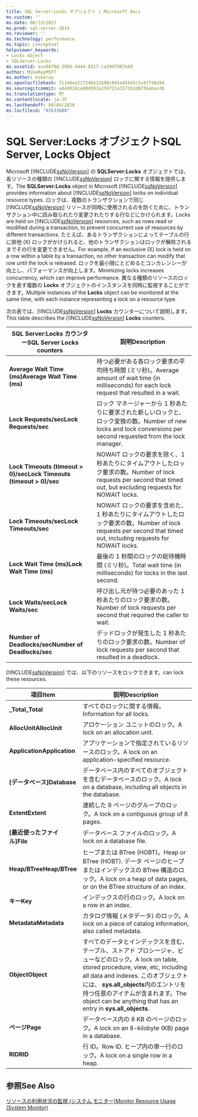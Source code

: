 ```yaml
---
title: SQL Server:Locks オブジェクト | Microsoft Docs
ms.custom: ''
ms.date: 06/13/2017
ms.prod: sql-server-2014
ms.reviewer: ''
ms.technology: performance
ms.topic: conceptual
helpviewer_keywords:
- Locks object
- SQLServer:Locks
ms.assetid: ace04f0d-3993-4444-8317-ca39d7087e49
author: MikeRayMSFT
ms.author: mikeray
ms.openlocfilehash: f13d4ea1172d6b32b90c045a45445c5c87f48a94
ms.sourcegitcommit: ad4d92dce894592a259721a1571b1d8736abacdb
ms.translationtype: MT
ms.contentlocale: ja-JP
ms.lasthandoff: 08/04/2020
ms.locfileid: "87633088"
---
```

# <a name="sql-server-locks-object"></a><span data-ttu-id="4006f-102">SQL Server:Locks オブジェクト</span><span class="sxs-lookup"><span data-stu-id="4006f-102">SQL Server, Locks Object</span></span>
  <span data-ttu-id="4006f-103">Microsoft [!INCLUDE[ssNoVersion](../../includes/ssnoversion-md.md)] の **SQLServer:Locks** オブジェクトでは、各リソースの種類の [!INCLUDE[ssNoVersion](../../includes/ssnoversion-md.md)] ロックに関する情報を提供します。</span><span class="sxs-lookup"><span data-stu-id="4006f-103">The **SQLServer:Locks** object in Microsoft [!INCLUDE[ssNoVersion](../../includes/ssnoversion-md.md)] provides information about [!INCLUDE[ssNoVersion](../../includes/ssnoversion-md.md)] locks on individual resource types.</span></span> <span data-ttu-id="4006f-104">ロックは、複数のトランザクションで同じ [!INCLUDE[ssNoVersion](../../includes/ssnoversion-md.md)] リソースが同時に使用されるのを防ぐために、トランザクション中に読み取られたり変更されたりする行などにかけられます。</span><span class="sxs-lookup"><span data-stu-id="4006f-104">Locks are held on [!INCLUDE[ssNoVersion](../../includes/ssnoversion-md.md)] resources, such as rows read or modified during a transaction, to prevent concurrent use of resources by different transactions.</span></span> <span data-ttu-id="4006f-105">たとえば、あるトランザクションによってテーブルの行に排他 (X) ロックがかけられると、他のトランザクションはロックが解除されるまでその行を変更できません。</span><span class="sxs-lookup"><span data-stu-id="4006f-105">For example, if an exclusive (X) lock is held on a row within a table by a transaction, no other transaction can modify that row until the lock is released.</span></span> <span data-ttu-id="4006f-106">ロックを最小限にとどめるとコンカレンシーが向上し、パフォーマンスが向上します。</span><span class="sxs-lookup"><span data-stu-id="4006f-106">Minimizing locks increases concurrency, which can improve performance.</span></span> <span data-ttu-id="4006f-107">異なる種類のリソースのロックを表す複数の **Locks** オブジェクトのインスタンスを同時に監視することができます。</span><span class="sxs-lookup"><span data-stu-id="4006f-107">Multiple instances of the **Locks** object can be monitored at the same time, with each instance representing a lock on a resource type.</span></span>  
  
 <span data-ttu-id="4006f-108">次の表では、[!INCLUDE[ssNoVersion](../../includes/ssnoversion-md.md)] **Locks** カウンターについて説明します。</span><span class="sxs-lookup"><span data-stu-id="4006f-108">This table describes the [!INCLUDE[ssNoVersion](../../includes/ssnoversion-md.md)] **Locks** counters.</span></span>  
  
|<span data-ttu-id="4006f-109">SQL Server:Locks カウンター</span><span class="sxs-lookup"><span data-stu-id="4006f-109">SQL Server Locks counters</span></span>|<span data-ttu-id="4006f-110">説明</span><span class="sxs-lookup"><span data-stu-id="4006f-110">Description</span></span>|  
|-------------------------------|-----------------|  
|<span data-ttu-id="4006f-111">**Average Wait Time (ms)**</span><span class="sxs-lookup"><span data-stu-id="4006f-111">**Average Wait Time (ms)**</span></span>|<span data-ttu-id="4006f-112">待つ必要がある各ロック要求の平均待ち時間 (ミリ秒)。</span><span class="sxs-lookup"><span data-stu-id="4006f-112">Average amount of wait time (in milliseconds) for each lock request that resulted in a wait.</span></span>|  
|<span data-ttu-id="4006f-113">**Lock Requests/sec**</span><span class="sxs-lookup"><span data-stu-id="4006f-113">**Lock Requests/sec**</span></span>|<span data-ttu-id="4006f-114">ロック マネージャーから 1 秒あたりに要求された新しいロックと、ロック変換の数。</span><span class="sxs-lookup"><span data-stu-id="4006f-114">Number of new locks and lock conversions per second requested from the lock manager.</span></span>|  
|<span data-ttu-id="4006f-115">**Lock Timeouts (timeout > 0)/sec**</span><span class="sxs-lookup"><span data-stu-id="4006f-115">**Lock Timeouts (timeout > 0)/sec**</span></span>|<span data-ttu-id="4006f-116">NOWAIT ロックの要求を除く、1 秒あたりにタイムアウトしたロック要求の数。</span><span class="sxs-lookup"><span data-stu-id="4006f-116">Number of lock requests per second that timed out, but excluding requests for NOWAIT locks.</span></span>|  
|<span data-ttu-id="4006f-117">**Lock Timeouts/sec**</span><span class="sxs-lookup"><span data-stu-id="4006f-117">**Lock Timeouts/sec**</span></span>|<span data-ttu-id="4006f-118">NOWAIT ロックの要求を含めた、1 秒あたりにタイムアウトしたロック要求の数。</span><span class="sxs-lookup"><span data-stu-id="4006f-118">Number of lock requests per second that timed out, including requests for NOWAIT locks.</span></span>|  
|<span data-ttu-id="4006f-119">**Lock Wait Time (ms)**</span><span class="sxs-lookup"><span data-stu-id="4006f-119">**Lock Wait Time (ms)**</span></span>|<span data-ttu-id="4006f-120">最後の 1 秒間のロックの総待機時間 (ミリ秒)。</span><span class="sxs-lookup"><span data-stu-id="4006f-120">Total wait time (in milliseconds) for locks in the last second.</span></span>|  
|<span data-ttu-id="4006f-121">**Lock Waits/sec**</span><span class="sxs-lookup"><span data-stu-id="4006f-121">**Lock Waits/sec**</span></span>|<span data-ttu-id="4006f-122">呼び出し元が待つ必要のあった 1 秒あたりのロック要求の数。</span><span class="sxs-lookup"><span data-stu-id="4006f-122">Number of lock requests per second that required the caller to wait.</span></span>|  
|<span data-ttu-id="4006f-123">**Number of Deadlocks/sec**</span><span class="sxs-lookup"><span data-stu-id="4006f-123">**Number of Deadlocks/sec**</span></span>|<span data-ttu-id="4006f-124">デッドロックが発生した 1 秒あたりのロック要求の数。</span><span class="sxs-lookup"><span data-stu-id="4006f-124">Number of lock requests per second that resulted in a deadlock.</span></span>|  
  
 [!INCLUDE[ssNoVersion](../../includes/ssnoversion-md.md)] <span data-ttu-id="4006f-125">では、以下のリソースをロックできます。</span><span class="sxs-lookup"><span data-stu-id="4006f-125">can lock these resources.</span></span>  
  
|<span data-ttu-id="4006f-126">項目</span><span class="sxs-lookup"><span data-stu-id="4006f-126">Item</span></span>|<span data-ttu-id="4006f-127">説明</span><span class="sxs-lookup"><span data-stu-id="4006f-127">Description</span></span>|  
|----------|-----------------|  
|<span data-ttu-id="4006f-128">**_Total**</span><span class="sxs-lookup"><span data-stu-id="4006f-128">**_Total**</span></span>|<span data-ttu-id="4006f-129">すべてのロックに関する情報。</span><span class="sxs-lookup"><span data-stu-id="4006f-129">Information for all locks.</span></span>|  
|<span data-ttu-id="4006f-130">**AllocUnit**</span><span class="sxs-lookup"><span data-stu-id="4006f-130">**AllocUnit**</span></span>|<span data-ttu-id="4006f-131">アロケーション ユニットのロック。</span><span class="sxs-lookup"><span data-stu-id="4006f-131">A lock on an allocation unit.</span></span>|  
|<span data-ttu-id="4006f-132">**Application**</span><span class="sxs-lookup"><span data-stu-id="4006f-132">**Application**</span></span>|<span data-ttu-id="4006f-133">アプリケーションで指定されているリソースのロック。</span><span class="sxs-lookup"><span data-stu-id="4006f-133">A lock on an application-specified resource.</span></span>|  
|<span data-ttu-id="4006f-134">**[データベース]**</span><span class="sxs-lookup"><span data-stu-id="4006f-134">**Database**</span></span>|<span data-ttu-id="4006f-135">データベース内のすべてのオブジェクトを含むデータベースのロック。</span><span class="sxs-lookup"><span data-stu-id="4006f-135">A lock on a database, including all objects in the database.</span></span>|  
|<span data-ttu-id="4006f-136">**Extent**</span><span class="sxs-lookup"><span data-stu-id="4006f-136">**Extent**</span></span>|<span data-ttu-id="4006f-137">連続した 8 ページのグループのロック。</span><span class="sxs-lookup"><span data-stu-id="4006f-137">A lock on a contiguous group of 8 pages.</span></span>|  
|<span data-ttu-id="4006f-138">**[最近使ったファイル]**</span><span class="sxs-lookup"><span data-stu-id="4006f-138">**File**</span></span>|<span data-ttu-id="4006f-139">データベース ファイルのロック。</span><span class="sxs-lookup"><span data-stu-id="4006f-139">A lock on a database file.</span></span>|  
|<span data-ttu-id="4006f-140">**Heap/BTree**</span><span class="sxs-lookup"><span data-stu-id="4006f-140">**Heap/BTree**</span></span>|<span data-ttu-id="4006f-141">ヒープまたは BTree (HOBT)。</span><span class="sxs-lookup"><span data-stu-id="4006f-141">Heap or BTree (HOBT).</span></span> <span data-ttu-id="4006f-142">データ ページのヒープまたはインデックスの BTree 構造のロック。</span><span class="sxs-lookup"><span data-stu-id="4006f-142">A lock on a heap of data pages, or on the BTree structure of an index.</span></span>|  
|<span data-ttu-id="4006f-143">**キー**</span><span class="sxs-lookup"><span data-stu-id="4006f-143">**Key**</span></span>|<span data-ttu-id="4006f-144">インデックスの行のロック。</span><span class="sxs-lookup"><span data-stu-id="4006f-144">A lock on a row in an index.</span></span>|  
|<span data-ttu-id="4006f-145">**Metadata**</span><span class="sxs-lookup"><span data-stu-id="4006f-145">**Metadata**</span></span>|<span data-ttu-id="4006f-146">カタログ情報 (メタデータ) のロック。</span><span class="sxs-lookup"><span data-stu-id="4006f-146">A lock on a piece of catalog information, also called metadata.</span></span>|  
|<span data-ttu-id="4006f-147">**Object**</span><span class="sxs-lookup"><span data-stu-id="4006f-147">**Object**</span></span>|<span data-ttu-id="4006f-148">すべてのデータとインデックスを含む、テーブル、ストアド プロシージャ、ビューなどのロック。</span><span class="sxs-lookup"><span data-stu-id="4006f-148">A lock on table, stored procedure, view, etc, including all data and indexes.</span></span> <span data-ttu-id="4006f-149">このオブジェクトには、 **sys.all_objects**内のエントリを持つ任意のアイテムが含まれます。</span><span class="sxs-lookup"><span data-stu-id="4006f-149">The object can be anything that has an entry in **sys.all_objects**.</span></span>|  
|<span data-ttu-id="4006f-150">**ページ**</span><span class="sxs-lookup"><span data-stu-id="4006f-150">**Page**</span></span>|<span data-ttu-id="4006f-151">データベース内の 8 KB のページのロック。</span><span class="sxs-lookup"><span data-stu-id="4006f-151">A lock on an 8-kilobyte (KB) page in a database.</span></span>|  
|<span data-ttu-id="4006f-152">**RID**</span><span class="sxs-lookup"><span data-stu-id="4006f-152">**RID**</span></span>|<span data-ttu-id="4006f-153">行 ID。</span><span class="sxs-lookup"><span data-stu-id="4006f-153">Row ID.</span></span> <span data-ttu-id="4006f-154">ヒープ内の単一行のロック。</span><span class="sxs-lookup"><span data-stu-id="4006f-154">A lock on a single row in a heap.</span></span>|  
  
## <a name="see-also"></a><span data-ttu-id="4006f-155">参照</span><span class="sxs-lookup"><span data-stu-id="4006f-155">See Also</span></span>  
 [<span data-ttu-id="4006f-156">リソースの利用状況の監視 &#40;システム モニター&#41;</span><span class="sxs-lookup"><span data-stu-id="4006f-156">Monitor Resource Usage &#40;System Monitor&#41;</span></span>](monitor-resource-usage-system-monitor.md)  
  
  
